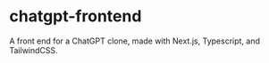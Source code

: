 # chatgpt-frontend
A front end for a ChatGPT clone, made with Next.js, Typescript, and TailwindCSS.
